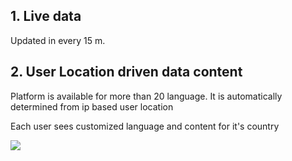 



## 1. Live data 
Updated in every 15 m.

## 2. User Location driven data content

Platform is available for more than 20 language. It is automatically determined from ip based user location

Each user sees customized language and content for it's country 

![](https://user-images.githubusercontent.com/6873202/77313669-b5374980-6d1d-11ea-9196-012e31bbb069.gif)

